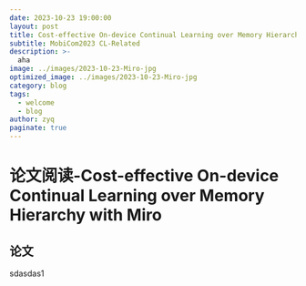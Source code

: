 ```yaml
---
date: 2023-10-23 19:00:00
layout: post
title: Cost-effective On-device Continual Learning over Memory Hierarchy with Miro
subtitle: MobiCom2023 CL-Related
description: >-
  aha
image: ../images/2023-10-23-Miro-jpg
optimized_image: ../images/2023-10-23-Miro-jpg
category: blog
tags:
  - welcome
  - blog
author: zyq
paginate: true
---
```

# 论文阅读-Cost-effective On-device Continual Learning over Memory Hierarchy with Miro
## 论文
sdasdas1